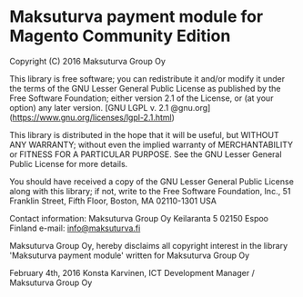 Maksuturva payment module for Magento Community Edition
==========================================================
Copyright (C) 2016 Maksuturva Group Oy

This library is free software; you can redistribute it and/or
modify it under the terms of the GNU Lesser General Public
License as published by the Free Software Foundation; either
version 2.1 of the License, or (at your option) any later version.
[GNU LGPL v. 2.1 @gnu.org] (https://www.gnu.org/licenses/lgpl-2.1.html)

This library is distributed in the hope that it will be useful,
but WITHOUT ANY WARRANTY; without even the implied warranty of
MERCHANTABILITY or FITNESS FOR A PARTICULAR PURPOSE.  See the GNU
Lesser General Public License for more details.

You should have received a copy of the GNU Lesser General Public
License along with this library; if not, write to the Free Software
Foundation, Inc., 51 Franklin Street, Fifth Floor, Boston, MA  02110-1301  USA

Contact information:
    Maksuturva Group Oy
    Keilaranta 5
    02150 Espoo
    Finland
    e-mail: info@maksuturva.fi
 
Maksuturva Group Oy, hereby disclaims all copyright interest in
the library 'Maksuturva payment module' written
for Maksuturva Group Oy

February 4th, 2016 Konsta Karvinen, 
ICT Development Manager / Maksuturva Group Oy
